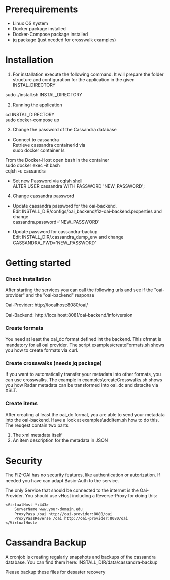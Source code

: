 # Prerequirements
- Linux OS system
- Docker package installed
- Docker-Compose package installed
- jq package (just needed for crosswalk examples)

# Installation
1) For installation execute the following command. It will prepare the folder structure and configuration for the application in the given INSTAL_DIRECTORY  
  
sudo ./install.sh INSTAL_DIRECTORY

2) Running the application  
  
cd INSTAL_DIRECTORY  
sudo docker-compose up

3) Change the password of the Cassandra database

- Connect to cassandra  
Retrieve cassandra containerId via  
sudo docker container ls

From the Docker-Host open bash in the container  
sudo docker exec -it <cassandra containerId> bash  
cqlsh -u cassandra

- Set new Password via cqlsh shell  
ALTER USER cassandra WITH PASSWORD 'NEW_PASSWORD';  


4) Change cassandra password 
- Update cassandra password for the oai-backend.  
Edit INSTALL_DIR/configs/oai_backend/fiz-oai-backend.properties and change  
cassandra.password='NEW_PASSWORD'

- Update password for cassandra-backup  
Edit INSTALL_DIR/.cassandra_dump_env and change  
CASSANDRA_PWD='NEW_PASSWORD'

# Getting started

### Check installation
After starting the services you can call the following urls and see if the "oai-provider" and the "oai-backend" response

Oai-Provider: http://localhost:8080/oai/

Oai-Backend: http://localhost:8081/oai-backend/info/version

### Create formats
You need at least the oai_dc format defined int the backend. This ofrmat is mandatory for all oai provider.
The script examples\createFormats.sh shows you how to create formats via curl.

### Create crosswalks (needs jq package)
If you want to automatically transfer your metadata into other formats, you can use crosswalks. 
The example in examples\createCrosswalks.sh shows you how Radar metadata can be transformed into oai_dc and datacite via XSLT.

### Create items
After creating at least the oai_dc format, you are able to send your metadata into the oai-backend.
Have a look at examples\addItem.sh how to do this. The reuqest contain two parts  
1) The xml metadata itself  
2) An item description for the metadata in JSON



# Security
The FIZ-OAI has no security features, like authentication or autorization. If needed you have can adapt Basic-Auth to the service.

The only Service that should be connected to the internet is the Oai-Provider. You should use vHost including a Reverse-Proxy for doing this:  

    <VirtualHost *:443>
        ServerName www.your-domain.edu
        ProxyPass /oai http://oai-provider:8080/oai
        ProxyPassReverse /oai http://oai-provider:8080/oai
    </VirtualHost>


# Cassandra Backup
A cronjob is creating regalarly snapshots and backups of the cassandra database.
You can find them here: INSTALL_DIR/data/cassandra-backup

Please backup these files for desaster recovery